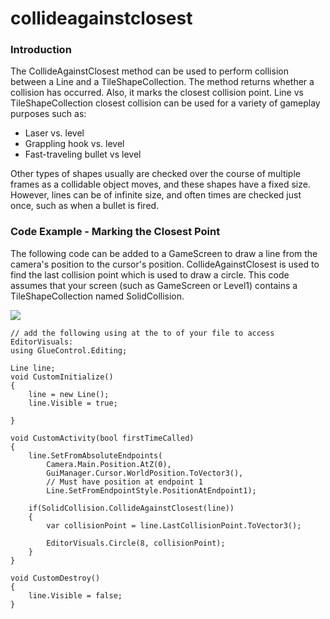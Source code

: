# collideagainstclosest

### Introduction

The CollideAgainstClosest method can be used to perform collision between a Line and a TileShapeCollection. The method returns whether a collision has occurred. Also, it marks the closest collision point. Line vs TileShapeCollection closest collision can be used for a variety of gameplay purposes such as:

* Laser vs. level
* Grappling hook vs. level
* Fast-traveling bullet vs level

Other types of shapes usually are checked over the course of multiple frames as a collidable object moves, and these shapes have a fixed size. However, lines can be of infinite size, and often times are checked just once, such as when a bullet is fired.

### Code Example - Marking the Closest Point

The following code can be added to a GameScreen to draw a line from the camera's position to the cursor's position. CollideAgainstClosest is used to find the last collision point which is used to draw a circle. This code assumes that your screen (such as GameScreen or Level1) contains a TileShapeCollection named SolidCollision.

![](../../../../media/2023-05-img_646e09dec8499.png)

```
// add the following using at the to of your file to access EditorVisuals:
using GlueControl.Editing;

Line line;
void CustomInitialize()
{
    line = new Line();
    line.Visible = true;

}

void CustomActivity(bool firstTimeCalled)
{
    line.SetFromAbsoluteEndpoints(
        Camera.Main.Position.AtZ(0),
        GuiManager.Cursor.WorldPosition.ToVector3(), 
        // Must have position at endpoint 1
        Line.SetFromEndpointStyle.PositionAtEndpoint1);

    if(SolidCollision.CollideAgainstClosest(line))
    {
        var collisionPoint = line.LastCollisionPoint.ToVector3();

        EditorVisuals.Circle(8, collisionPoint);
    }
}

void CustomDestroy()
{
    line.Visible = false;
}
```

&#x20; 

<figure><img src="../../../../media/2023-05-24_06-09-22.gif" alt=""><figcaption></figcaption></figure>


